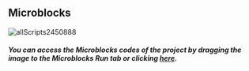## Microblocks

![allScripts2450888](https://user-images.githubusercontent.com/111511331/202984448-6451f09f-a6f7-4738-a98b-af3a23963ca3.png)


##### You can access the Microblocks codes of the project by dragging the image to the Microblocks Run tab or clicking [here](https://microblocks.fun/run/microblocks.html#scripts=GP%20Scripts%0Adepends%20%27OLED%20Graphics%27%20%27PicoBricks%27%20%27Tone%27%0A%0Ascript%20477%20101%20%7B%0AwhenStarted%0Anotes%20%3D%20%28%27%5Bdata%3Asplit%5D%27%20%27440%2C523%2C440%2C440%2C587%2C440%2C392%2C440%2C659%2C440%2C440%2C698%2C659%2C523%2C440%2C659%2C880%2C440%2C392%2C392%2C330%2C494%2C440%2C0%2C440%2C523%2C440%2C440%2C587%2C440%2C392%2C440%2C659%2C440%2C440%2C698%2C659%2C523%2C%0A440%2C659%2C880%2C440%2C392%2C392%2C330%2C494%2C440%2C0%2C220%2C196%2C165%2C147%2C440%2C523%2C440%2C440%2C587%2C440%2C392%2C440%2C659%2C440%2C440%2C698%2C659%2C523%2C440%2C659%2C880%2C440%2C392%2C392%2C330%2C494%2C440%27%20%27%2C%27%29%0Aduration%20%3D%20%28%27%5Bdata%3Asplit%5D%27%20%272%2C4%2C4%2C8%2C4%2C4%2C4%2C2%2C4%2C4%2C8%2C4%2C4%2C4%2C4%2C4%2C4%2C8%2C4%2C8%2C4%2C4%2C1%2C4%2C2%2C4%2C4%2C8%2C4%2C4%2C4%2C2%2C4%2C4%2C8%2C4%2C4%2C4%2C%0A4%2C4%2C4%2C8%2C4%2C8%2C4%2C4%2C1%2C4%2C8%2C4%2C4%2C4%2C2%2C4%2C4%2C8%2C4%2C4%2C4%2C2%2C4%2C4%2C8%2C4%2C4%2C4%2C4%2C4%2C4%2C8%2C4%2C8%2C4%2C4%2C1%27%20%27%2C%27%29%0AOLEDInit_I2C%20%27OLED_0.96in%27%20%273C%27%200%20false%0Alocal%20%27pctImages%27%20%28%27%5Bdata%3AmakeList%5D%27%20%271%27%20%272%27%20%273%27%20%274%27%29%0Aforever%20%7B%0A%20%20for%20pct%20pctImages%20%7B%0A%20%20%20%20callCustomCommand%20pct%0A%20%20%20%20OLEDdrawImage%20_imgData%200%200%0A%20%20%20%20waitMillis%20100%0A%20%20%7D%0A%7D%0A%7D%0A%0Ascript%20902%20349%20%7B%0AwhenStarted%0Aforever%20%7B%0A%20%20for%20i%20%28size%20notes%29%20%7B%0A%20%20%20%20%27play%20frequency%27%20%28at%20i%20notes%29%20%28800%20%2F%20%28at%20i%20duration%29%29%0A%20%20%20%20pb_set_rgb_color%20%28pb_random_color%29%0A%20%20%20%20waitMillis%20%28%28800%20%2F%20%28at%20i%20duration%29%29%20%2F%2010%29%0A%20%20%7D%0A%7D%0A%7D%0A%0A "here").


